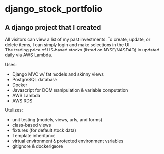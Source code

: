 # django_stock_portfolio
## A django project that I created

All visitors can view a list of my past investments. To create, update, or delete items, I can simply login and make selections in the UI.  
The trading price of US-based stocks (listed on NYSE/NASDAQ) is updated daily via AWS Lambda.


Uses:
 - Django MVC w/ fat models and skinny views
 - PostgreSQL database
 - Docker
 - Javascript for DOM manipulation & variable computation
 - AWS Lambda
 - AWS RDS

Utulizes:
- unit testing (models, views, urls, and forms)
- class-based views
- fixtures (for default stock data)
- Template inheritance
- virtual environment & protected environment variables
- gitignore & dockerignore



